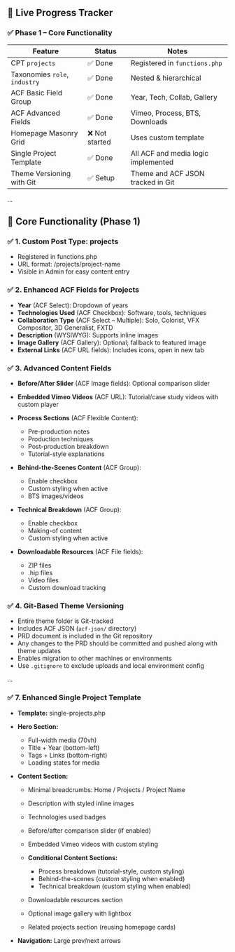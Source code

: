 ## 🚧 Live Progress Tracker

### ✅ Phase 1 – Core Functionality

| Feature                       | Status        | Notes                               |
| ----------------------------- | ------------- | ----------------------------------- |
| CPT `projects`                | ✅ Done        | Registered in `functions.php`       |
| Taxonomies `role`, `industry` | ✅ Done        | Nested & hierarchical               |
| ACF Basic Field Group         | ✅ Done        | Year, Tech, Collab, Gallery         |
| ACF Advanced Fields           | ✅ Done        | Vimeo, Process, BTS, Downloads      |
| Homepage Masonry Grid         | ❌ Not started | Uses custom template                |
| Single Project Template       | ✅ Done        | All ACF and media logic implemented |
| Theme Versioning with Git     | ✅ Setup       | Theme and ACF JSON tracked in Git   |

...

## 🧱 Core Functionality (Phase 1)

### ✅ 1. Custom Post Type: projects

* Registered in functions.php
* URL format: /projects/project-name
* Visible in Admin for easy content entry

### ✅ 2. Enhanced ACF Fields for Projects

* **Year** (ACF Select): Dropdown of years
* **Technologies Used** (ACF Checkbox): Software, tools, techniques
* **Collaboration Type** (ACF Select – Multiple): Solo, Colorist, VFX Compositor, 3D Generalist, FXTD
* **Description** (WYSIWYG): Supports inline images
* **Image Gallery** (ACF Gallery): Optional; fallback to featured image
* **External Links** (ACF URL fields): Includes icons, open in new tab

### ✅ 3. Advanced Content Fields

* **Before/After Slider** (ACF Image fields): Optional comparison slider
* **Embedded Vimeo Videos** (ACF URL): Tutorial/case study videos with custom player
* **Process Sections** (ACF Flexible Content):

  * Pre-production notes
  * Production techniques
  * Post-production breakdown
  * Tutorial-style explanations
* **Behind-the-Scenes Content** (ACF Group):

  * Enable checkbox
  * Custom styling when active
  * BTS images/videos
* **Technical Breakdown** (ACF Group):

  * Enable checkbox
  * Making-of content
  * Custom styling when active
* **Downloadable Resources** (ACF File fields):

  * ZIP files
  * .hip files
  * Video files
  * Custom download tracking

### ✅ 4. Git-Based Theme Versioning

* Entire theme folder is Git-tracked
* Includes ACF JSON (`acf-json/` directory)
* PRD document is included in the Git repository
* Any changes to the PRD should be committed and pushed along with theme updates
* Enables migration to other machines or environments
* Use `.gitignore` to exclude uploads and local environment config

...

### ✅ 7. Enhanced Single Project Template

* **Template:** single-projects.php
* **Hero Section:**

  * Full-width media (70vh)
  * Title + Year (bottom-left)
  * Tags + Links (bottom-right)
  * Loading states for media
* **Content Section:**

  * Minimal breadcrumbs: Home / Projects / Project Name
  * Description with styled inline images
  * Technologies used badges
  * Before/after comparison slider (if enabled)
  * Embedded Vimeo videos with custom styling
  * **Conditional Content Sections:**

    * Process breakdown (tutorial-style, custom styling)
    * Behind-the-scenes (custom styling when enabled)
    * Technical breakdown (custom styling when enabled)
  * Downloadable resources section
  * Optional image gallery with lightbox
  * Related projects section (reusing homepage cards)
* **Navigation:** Large prev/next arrows
